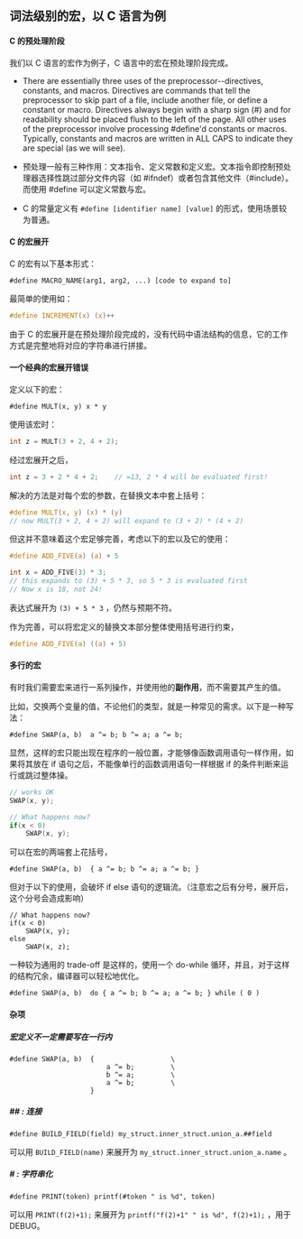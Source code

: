 ## 词法级别的宏，以 C 语言为例

#### C 的预处理阶段

我们以 C 语言的宏作为例子，C 语言中的宏在预处理阶段完成。

* There are essentially three uses of the preprocessor--directives, constants, and macros. Directives are commands that tell the preprocessor to skip part of a file, include another file, or define a constant or macro. Directives always begin with a sharp sign (#) and for readability should be placed flush to the left of the page. All other uses of the preprocessor involve processing #define'd constants or macros. Typically, constants and macros are written in ALL CAPS to indicate they are special (as we will see).


* 预处理一般有三种作用：文本指令、定义常数和定义宏。文本指令即控制预处理器选择性跳过部分文件内容（如 #ifndef）或者包含其他文件（#include）。而使用 #define 可以定义常数与宏。
* C 的常量定义有 ` #define [identifier name] [value] ` 的形式，使用场景较为普通。 


#### C 的宏展开

C 的宏有以下基本形式：

```
#define MACRO_NAME(arg1, arg2, ...) [code to expand to]
```

最简单的使用如：

``` C
#define INCREMENT(x) (x)++
```

由于 C 的宏展开是在预处理阶段完成的，没有代码中语法结构的信息，它的工作方式是完整地将对应的字符串进行拼接。

#### 一个经典的宏展开错误

定义以下的宏：

```
#define MULT(x, y) x * y
```

使用该宏时：

```c
int z = MULT(3 + 2, 4 + 2);
```

经过宏展开之后，

``` C
int z = 3 + 2 * 4 + 2;    // =13, 2 * 4 will be evaluated first!
```

解决的方法是对每个宏的参数，在替换文本中套上括号：

``` C
#define MULT(x, y) (x) * (y)
// now MULT(3 + 2, 4 + 2) will expand to (3 + 2) * (4 + 2)
```

但这并不意味着这个宏足够完善，考虑以下的宏以及它的使用：

``` C
#define ADD_FIVE(a) (a) + 5

int x = ADD_FIVE(3) * 3;
// this expands to (3) + 5 * 3, so 5 * 3 is evaluated first
// Now x is 18, not 24!
```

表达式展开为 `(3) + 5 * 3` ，仍然与预期不符。

作为完善，可以将宏定义的替换文本部分整体使用括号进行约束，

``` C
#define ADD_FIVE(a) ((a) + 5)
```

#### 多行的宏

有时我们需要宏来进行一系列操作，并使用他的**副作用**，而不需要其产生的值。

比如，交换两个变量的值，不论他们的类型，就是一种常见的需求。以下是一种写法：

```
#define SWAP(a, b)  a ^= b; b ^= a; a ^= b; 
```

显然，这样的宏只能出现在程序的一般位置，才能够像函数调用语句一样作用，如果将其放在 if 语句之后，不能像单行的函数调用语句一样根据 if 的条件判断来运行或跳过整体操。

``` C
// works OK
SWAP(x, y);

// What happens now?
if(x < 0)
    SWAP(x, y);
```

可以在宏的两端套上花括号，

```
#define SWAP(a, b)  { a ^= b; b ^= a; a ^= b; }
```

但对于以下的使用，会破坏 if else 语句的逻辑流。（注意宏之后有分号，展开后，这个分号会造成影响）

```
// What happens now?
if(x < 0)
    SWAP(x, y);
else
    SWAP(x, z); 
```

一种较为通用的 trade-off 是这样的，使用一个 do-while 循环，并且，对于这样的结构冗余，编译器可以轻松地优化。

```
#define SWAP(a, b)  do { a ^= b; b ^= a; a ^= b; } while ( 0 )
```
#### 杂项

#####  宏定义不一定需要写在一行内

```
#define SWAP(a, b)  {                   \
                        a ^= b;         \
                        b ^= a;         \ 
                        a ^= b;         \
                    } 
```
##### \#\# : 连接

```
#define BUILD_FIELD(field) my_struct.inner_struct.union_a.##field
```

可以用 `BUILD_FIELD(name)` 来展开为 `my_struct.inner_struct.union_a.name` 。

##### \# : 字符串化

```
#define PRINT(token) printf(#token " is %d", token)
```

可以用 `PRINT(f(2)+1);` 来展开为 `printf("f(2)+1" " is %d", f(2)+1);` ，用于 DEBUG。